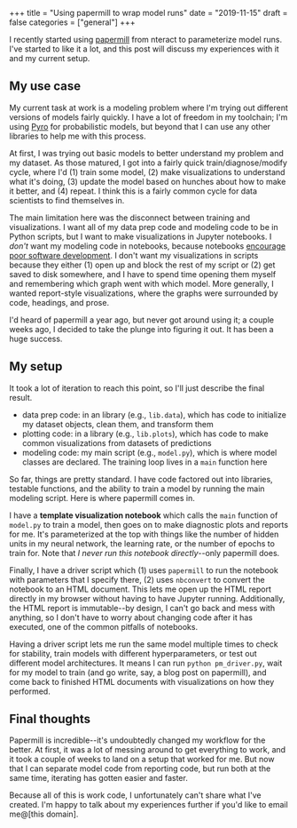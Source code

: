 +++
title = "Using papermill to wrap model runs"
date = "2019-11-15"
draft = false
categories = ["general"]
+++

I recently started using [papermill](https://github.com/nteract/papermill/) from nteract to parameterize model runs. I've started to like it a lot, and this post will discuss my experiences with it and my current setup.

<!--more-->

## My use case
My current task at work is a modeling problem where I'm trying out different versions of models fairly quickly. I have a lot of freedom in my toolchain; I'm using [Pyro](http://pyro.ai/) for probabilistic models, but beyond that I can use any other libraries to help me with this process.

At first, I was trying out basic models to better understand my problem and my dataset. As those matured, I got into a fairly quick train/diagnose/modify cycle, where I'd (1) train some model, (2) make visualizations to understand what it's doing, (3) update the model based on hunches about how to make it better, and (4) repeat. I think this is a fairly common cycle for data scientists to find themselves in.

The main limitation here was the disconnect between training and visualizations. I want all of my data prep code and modeling code to be in Python scripts, but I want to make visualizations in Jupyter notebooks. I *don't* want my modeling code in notebooks, because notebooks [encourage poor software development](https://www.youtube.com/watch?v=7jiPeIFXb6U). I don't want my visualizations in scripts because they either (1) open up and block the rest of my script or (2) get saved to disk somewhere, and I have to spend time opening them myself and remembering which graph went with which model. More generally, I wanted report-style visualizations, where the graphs were surrounded by code, headings, and prose.

I'd heard of papermill a year ago, but never got around using it; a couple weeks ago, I decided to take the plunge into figuring it out. It has been a huge success.

## My setup
It took a lot of iteration to reach this point, so I'll just describe the final result.

 * data prep code: in an library (e.g., `lib.data`), which has code to initialize my dataset objects, clean them, and transform them
 * plotting code: in a library (e.g., `lib.plots`), which has code to make common visualizations from datasets of predictions
 * modeling code: my main script (e.g., `model.py`), which is where model classes are declared. The training loop lives in a `main` function here

So far, things are pretty standard. I have code factored out into libraries, testable functions, and the ability to train a model by running the main modeling script. Here is where papermill comes in.

I have a **template visualization notebook** which calls the `main` function of `model.py` to train a model, then goes on to make diagnostic plots and reports for me. It's parameterized at the top with things like the number of hidden units in my neural network, the learning rate, or the number of epochs to train for. Note that *I never run this notebook directly*--only papermill does.

Finally, I have a driver script which (1) uses `papermill` to run the notebook with parameters that I specify there, (2) uses `nbconvert` to convert the notebook to an HTML document. This lets me open up the HTML report directly in my browser without having to have Jupyter running. Additionally, the HTML report is immutable--by design, I can't go back and mess with anything, so I don't have to worry about changing code after it has executed, one of the common pitfalls of notebooks.

Having a driver script lets me run the same model multiple times to check for stability, train models with different hyperparameters, or test out different model architectures. It means I can run `python pm_driver.py`, wait for my model to train (and go write, say, a blog post on papermill), and come back to finished HTML documents with visualizations on how they performed.

## Final thoughts
Papermill is incredible--it's undoubtedly changed my workflow for the better. At first, it was a lot of messing around to get everything to work, and it took a couple of weeks to land on a setup that worked for me. But now that I can separate model code from reporting code, but run both at the same time, iterating has gotten easier and faster.

Because all of this is work code, I unfortunately can't share what I've created. I'm happy to talk about my experiences further if you'd like to email me@[this domain].
